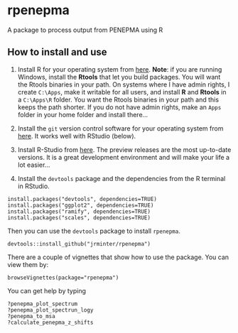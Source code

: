 # rpenepma
A package to process output from PENEPMA using R

## How to install and use

1. Install R for your operating system from
[here](http://cran.revolutionanalytics.com/). **Note**: if you are
running Windows, install the **Rtools** that let you build packages.
You will want the Rtools binaries in your path. On systems where I have
admin rights, I create `C:\Apps`, make it writable for all users, and
install **R** and **Rtools** in a `C:\Apps\R` folder. You want the
Rtools binaries in your path and this keeps the path shorter. If you
do not have admin rights, make an ``Apps`` folder in your home folder
and install there...

2. Install the `git` version control software for your operating
system from [here](https://git-scm.com/). It works well with
RStudio (below).

3. Install R-Studio from 
[here](https://www.rstudio.com/products/rstudio/download/preview/).
The preview releases are the most up-to-date versions. It is a great
development environment and will make your life a lot easier...


4. Install the `devtools` package and the dependencies
from the R terminal in RStudio. 

```
install.packages("devtools", dependencies=TRUE)
install.packages("ggplot2", dependencies=TRUE)
install.packages("ramify", dependencies=TRUE)
install.packages("scales", dependencies=TRUE)
```

Then you can use the `devtools` package to install `rpenepma`. 

```
devtools::install_github("jrminter/rpenepma")
```

There are a couple of vignettes that show how to use the package.
You can view them by:

```
browseVignettes(package="rpenepma")
```

You can get help by typing

```
?penepma_plot_spectrum
?penepma_plot_spectrun_logy
?penepma_to_msa
?calculate_penepma_z_shifts
```




